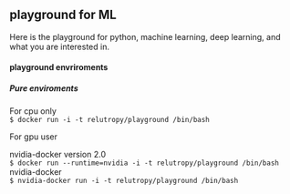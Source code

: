 ## playground for ML
Here is the playground for python, machine learning, deep learning, and what you are interested in.  

#### playground envriroments

##### Pure enviroments

For cpu only  
`$ docker run -i -t relutropy/playground /bin/bash`  

For gpu user   

nvidia-docker version 2.0   
  `$ docker run --runtime=nvidia -i -t relutropy/playground /bin/bash`    
nvidia-docker   
  `$ nvidia-docker run -i -t relutropy/playground /bin/bash`     
